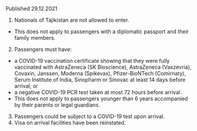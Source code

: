 Published 29.12.2021
1. Nationals of Tajikistan are not allowed to enter.
- This does not apply to passengers with a diplomatic passport and their family members.
2. Passengers must have:
- a COVID-19 vaccination certificate showing that they were fully vaccinated with AstraZeneca (SK Bioscience), AstraZeneca (Vaxzevria), Covaxin, Janssen, Moderna (Spikevax), Pfizer-BioNTech (Comirnaty), Serum Institute of India, Sinopharm or Sinovac at least 14 days before arrival; or
- a negative COVID-19 PCR test taken at most 72 hours before arrival.
- This does not apply to passengers younger than 6 years accompanied by their parents or legal guardians.
3. Passengers could be subject to a COVID-19 test upon arrival.
4. Visa on arrival facilities have been reinstated.
<p>